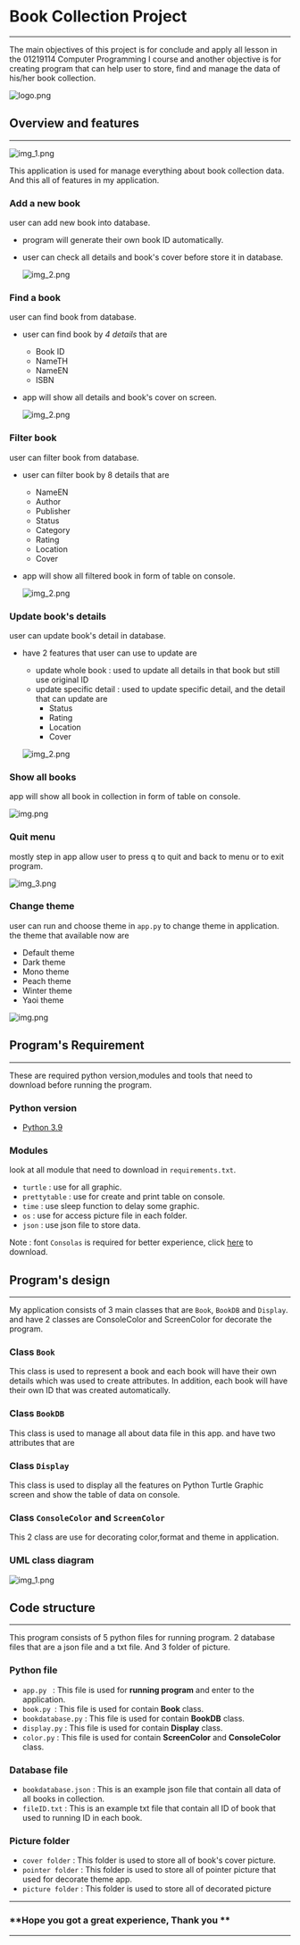 # Book Collection Project

---
The main objectives of this project is for conclude and apply 
all lesson in the 01219114 Computer Programming I course and another 
objective is for creating program that can help user to store, find 
and manage the data of his/her book collection.

![logo.png](md/logo_app.png)



## Overview and features

---
![img_1.png](md/menu_page.png)

This application is used for manage everything about book collection data. 
And this all of features in my application.

###  Add a new book
user can add new book into database.
* program will generate their own book ID automatically.
* user can check all details and book's cover before store it in database.
     
    ![img_2.png](md/add_page.png)
     
###  Find a book
user can find book from database.
* user can find book by _4 details_ that are 
  * Book ID
  * NameTH
  * NameEN
  * ISBN
* app will show all details and book's cover on screen.

    ![img_2.png](md/find_page.png)

###  Filter book
user can filter book from database.
   * user can filter book by 8 details that are
      - NameEN
      - Author
      - Publisher
      - Status
      - Category
      - Rating
      - Location
      - Cover
   * app will show all filtered book in form of table on console.
  
        ![img_2.png](md/filter_page.png)

###  Update book's details
user can update book's detail in database.
   * have 2 features that user can use to update are
      - update whole book : used to update all details in 
        that book but still use original ID
      - update specific detail : used to update specific detail, 
        and the detail that can update are
        - Status
        - Rating
        - Location
        - Cover

     ![img_2.png](md/update_page.png)

###  Show all books
app will show all book in collection in form of table on console.
  
![img.png](md/console_table.png)
  
###  Quit menu
mostly step in app allow user to press q to quit 
and back to menu or to exit program.

![img_3.png](md/quit.png)

###  Change theme
user can run and choose theme in `app.py` to change 
theme in application. the theme that available now are
* Default theme
* Dark theme
* Mono theme
* Peach theme
* Winter theme
* Yaoi theme
    
![img.png](md/all_theme.png)


##  Program's Requirement 
***
These are required python version,modules and tools 
that need to download before running the program.

###  Python version
* [Python 3.9](https://www.python.org/downloads/)
###  Modules
look at all module that need to download in `requirements.txt`.
* `turtle` : use for all graphic.
* `prettytable` : use for create and print table on console.
* `time` : use sleep function to delay some graphic.
* `os` : use for access picture file in each folder.
* `json` : use json file to store data.

Note : font `Consolas` is required for better experience, 
click [here](https://github.com/tsenart/sight/raw/master/fonts/Consolas.ttf) to download.

## Program's design 
***
My application consists of 3 main classes that are 
`Book`, `BookDB` and `Display`. and have 2 classes are 
ConsoleColor and ScreenColor for decorate the program.

###  Class `Book` 
This class is used to represent a book and each book will have
their own details which was used to create attributes.
In addition, each book will have their own ID that was created
automatically.
###  Class `BookDB`
This class is used to manage all about data file in this app.
and have two attributes that are
###  Class `Display`
This class is used to display all the features on Python Turtle
Graphic screen and show the table of data on console.
###  Class `ConsoleColor` and `ScreenColor`
This 2 class are use for decorating color,format and theme in application.

###  UML class diagram 
![img_1.png](book_collection_diagram.png)


## Code structure 
***
This program consists of 5 python files for running program. 2 database
files that are a json file and a txt file. And 3 folder of picture.
###  Python file
* `app.py ` : This file is used for **running program** and enter to the application.
* `book.py `: This file is used for contain **Book** class.
* `bookdatabase.py` : This file is used for contain **BookDB** class.
* `display.py` : This file is used for contain **Display** class.
* `color.py` : This file is used for contain **ScreenColor** and **ConsoleColor** class.
###  Database file
* `bookdatabase.json` : This is an example json file that contain all data of all books
  in collection.
* `fileID.txt` : This is an example txt file that contain all ID of book that
  used to running ID in each book.
###  Picture folder
* `cover folder` : This folder is used to store all of book's cover picture.
* `pointer folder` : This folder is used to store all of pointer picture that
  used for decorate theme app.
* `picture folder` : This folder is used to store all of decorated picture

---
 ### **Hope you got a great experience, Thank you **

---   
